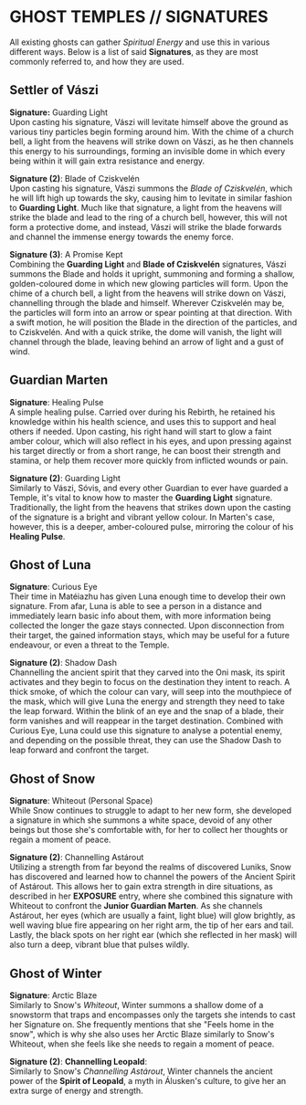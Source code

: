 # GHOST TEMPLES // SIGNATURES
All existing ghosts can gather *Spiritual Energy* and use this in various different ways. Below is a list of said **Signatures**, as they are most commonly referred to, and how they are used.

## Settler of Vászi  
**Signature:** Guarding Light  \
Upon casting his signature, Vászi will levitate himself above the ground as various tiny particles begin forming around him. With the chime of a church bell, a light from the heavens will strike down on Vászi, as he then channels this energy to his surroundings, forming an invisible dome in which every being within it will gain extra resistance and energy.  

**Signature (2)**: Blade of Cziskvelén \
Upon casting his signature, Vászi summons the *Blade of Cziskvelén*, which he will lift high up towards the sky, causing him to levitate in similar fashion to **Guarding Light**. Much like that signature, a light from the heavens will strike the blade and lead to the ring of a church bell, however, this will not form a protective dome, and instead, Vászi will strike the blade forwards and channel the immense energy towards the enemy force.

**Signature (3)**: A Promise Kept \
Combining the **Guarding Light** and **Blade of Cziskvelén** signatures, Vászi summons the Blade and holds it upright, summoning and forming a shallow, golden-coloured dome in which new glowing particles will form. Upon the chime of a church bell, a light from the heavens will strike down on Vászi, channelling through the blade and himself. Wherever Cziskvelén may be, the particles will form into an arrow or spear pointing at that direction. With a swift motion, he will position the Blade in the direction of the particles, and to Cziskvelén. And with a quick strike, the dome will vanish, the light will channel through the blade, leaving behind an arrow of light and a gust of wind.

## Guardian Marten
**Signature**: Healing Pulse \
A simple healing pulse. Carried over during his Rebirth, he retained his knowledge within his health science, and uses this to support and heal others if needed. Upon casting, his right hand will start to glow a faint amber colour, which will also reflect in his eyes, and upon pressing against his target directly or from a short range, he can boost their strength and stamina, or help them recover more quickly from inflicted wounds or pain.

**Signature (2)**: Guarding Light \
Similarly to Vászi, Sóvis, and every other Guardian to ever have guarded a Temple, it's vital to know how to master the **Guarding Light** signature. Traditionally, the light from the heavens that strikes down upon the casting of the signature is a bright and vibrant yellow colour. In Marten's case, however, this is a deeper, amber-coloured pulse, mirroring the colour of his **Healing Pulse**. 

## Ghost of Luna  
**Signature**: Curious Eye  \
Their time in Matéiazhu has given Luna enough time to develop their own signature. From afar, Luna is able to see a person in a distance and immediately learn basic info about them, with more information being collected the longer the gaze stays connected. Upon disconnection from their target, the gained information stays, which may be useful for a future endeavour, or even a threat to the Temple.

**Signature (2)**:  Shadow Dash \
Channelling the ancient spirit that they carved into the Oni mask, its spirit activates and they begin to focus on the destination they intent to reach. A thick smoke, of which the colour can vary, will seep into the mouthpiece of the mask, which will give Luna the energy and strength they need to take the leap forward. Within the blink of an eye and the snap of a blade, their form vanishes and will reappear in the target destination. Combined with Curious Eye, Luna could use this signature to analyse a potential enemy, and depending on the possible threat, they can use the Shadow Dash to leap forward and confront the target.
  
## Ghost of Snow
**Signature**: Whiteout (Personal Space)  \
While Snow continues to struggle to adapt to her new form, she developed a signature in which she summons a white space, devoid of any other beings but those she's comfortable with, for her to collect her thoughts or regain a moment of peace.

**Signature (2)**: Channelling Astárout \
Utilizing a strength from far beyond the realms of discovered Luniks, Snow has discovered and learned how to channel the powers of the Ancient Spirit of Astárout. This allows her to gain extra strength in dire situations, as described in her **EXPOSURE** entry, where she combined this signature with Whiteout to confront the **Junior Guardian Marten**. As she channels Astárout, her eyes (which are usually a faint, light blue) will glow brightly, as well waving blue fire appearing on her right arm, the tip of her ears and tail. Lastly, the black spots on her right ear (which she reflected in her mask) will also turn a deep, vibrant blue that pulses wildly.

## Ghost of Winter
**Signature**: Arctic Blaze \
Similarly to Snow's *Whiteout*, Winter summons a shallow dome of a snowstorm that traps and encompasses only the targets she intends to cast her Signature on. She frequently mentions that she "Feels home in the snow", which is why she also uses her Arctic Blaze similarly to Snow's Whiteout, when she feels like she needs to regain a moment of peace.

**Signature (2)**: **Channelling Leopald**: \
Similarly to Snow's *Channelling Astárout*, Winter channels the ancient power of the **Spirit of Leopald**, a myth in Álusken's culture, to give her an extra surge of energy and strength. 